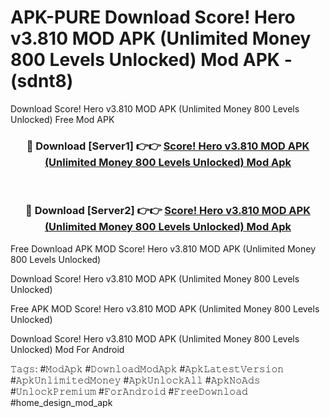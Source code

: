 # APK-PURE Download Score! Hero v3.810 MOD APK (Unlimited Money 800 Levels Unlocked) Mod APK - (sdnt8)
Download Score! Hero v3.810 MOD APK (Unlimited Money 800 Levels Unlocked) Free Mod APK

<div align="center">
<h3>🔴 Download [Server1] 👉👉 <a href="https://apk-comot.site?title=Score!_Hero_v3.810_MOD_APK_(Unlimited_Money_800_Levels_Unlocked)">Score! Hero v3.810 MOD APK (Unlimited Money 800 Levels Unlocked) Mod Apk</a></h3><br>

<h3>🔴 Download [Server2] 👉👉 <a href="https://apk-comot.site?title=Score!_Hero_v3.810_MOD_APK_(Unlimited_Money_800_Levels_Unlocked)">Score! Hero v3.810 MOD APK (Unlimited Money 800 Levels Unlocked) Mod Apk</a></h3>
</div>


Free Download APK MOD Score! Hero v3.810 MOD APK (Unlimited Money 800 Levels Unlocked)

Download Score! Hero v3.810 MOD APK (Unlimited Money 800 Levels Unlocked) 

Free APK MOD Score! Hero v3.810 MOD APK (Unlimited Money 800 Levels Unlocked) 

Download Score! Hero v3.810 MOD APK (Unlimited Money 800 Levels Unlocked) Mod For Android

𝚃𝚊𝚐𝚜: #𝙼𝚘𝚍𝙰𝚙𝚔 #𝙳𝚘𝚠𝚗𝚕𝚘𝚊𝚍𝙼𝚘𝚍𝙰𝚙𝚔 #𝙰𝚙𝚔𝙻𝚊𝚝𝚎𝚜𝚝𝚅𝚎𝚛𝚜𝚒𝚘𝚗 #𝙰𝚙𝚔𝚄𝚗𝚕𝚒𝚖𝚒𝚝𝚎𝚍𝙼𝚘𝚗𝚎𝚢 #𝙰𝚙𝚔𝚄𝚗𝚕𝚘𝚌𝚔𝙰𝚕𝚕 #𝙰𝚙𝚔𝙽𝚘𝙰𝚍𝚜 #𝚄𝚗𝚕𝚘𝚌𝚔𝙿𝚛𝚎𝚖𝚒𝚞𝚖 #𝙵𝚘𝚛𝙰𝚗𝚍𝚛𝚘𝚒𝚍 #𝙵𝚛𝚎𝚎𝙳𝚘𝚠𝚗𝚕𝚘𝚊𝚍 #home_design_mod_apk